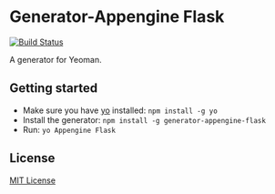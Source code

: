 # Generator-Appengine Flask
[![Build Status](https://secure.travis-ci.org/danielchatfield/generator-appengine-flask.png?branch=master)](https://travis-ci.org/danielchatfield/generator-appengine-flask)

A generator for Yeoman.

## Getting started
- Make sure you have [yo](https://github.com/yeoman/yo) installed:
    `npm install -g yo`
- Install the generator: `npm install -g generator-appengine-flask`
- Run: `yo Appengine Flask`

## License
[MIT License](http://en.wikipedia.org/wiki/MIT_License)
